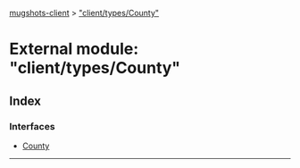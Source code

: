 [mugshots-client](../README.md) > ["client/types/County"](../modules/_client_types_county_.md)

# External module: "client/types/County"

## Index

### Interfaces

* [County](../interfaces/_client_types_county_.county.md)

---

